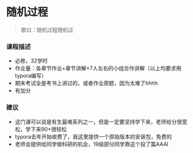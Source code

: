 # 随机过程

> 歌曰：随机过程随机过



### 课程描述

- 必修，32学时
- 作业量：各章节作业+章节讲解+7人左右的小组合作讲解（以上均要求用typora编写）
- 期末考试全是考书上讲过的，或者作业原题，因为太难了hhhh
- 有加分



### 建议

- 这门课可以说是有生最难系列之一，但是一定要坚持学下来，老师给分很宽松，学下来90+很轻松
- typora去年开始收费了，我这里提供一个原始版本的安装包，免费的
- 老师会提供给同学做科研的机会，19级部分同学靠这个投了篇AAAI
